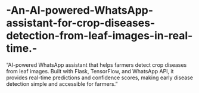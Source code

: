 # -An-AI-powered-WhatsApp-assistant-for-crop-diseases-detection-from-leaf-images-in-real-time.-
“AI-powered WhatsApp assistant that helps farmers detect crop diseases from leaf images. Built with Flask, TensorFlow, and WhatsApp API, it provides real-time predictions and confidence scores, making early disease detection simple and accessible for farmers.”
